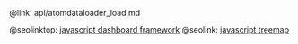 @link: api/atomdataloader_load.md

@seolinktop: [javascript dashboard framework](https://webix.com)
@seolink: [javascript treemap](https://webix.com/widget/treemap/)